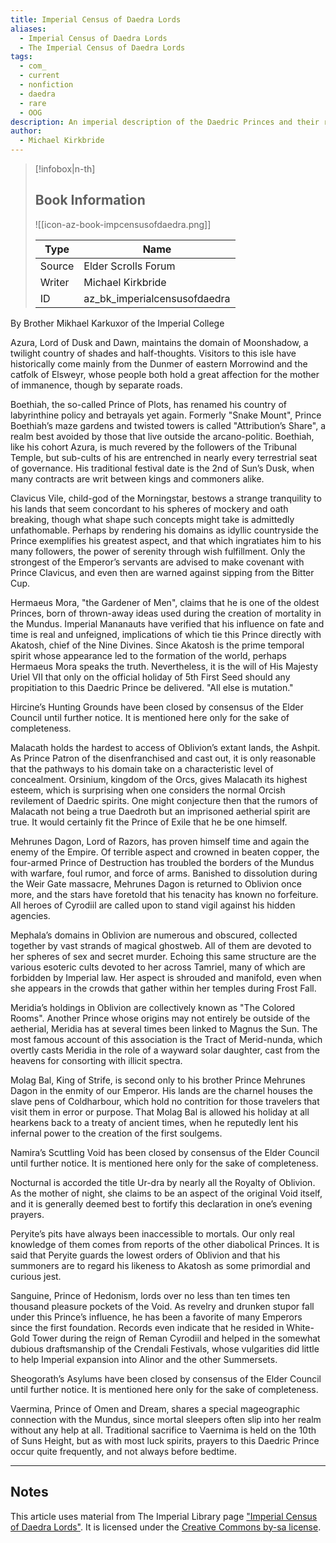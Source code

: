 ```yaml
---
title: Imperial Census of Daedra Lords
aliases:
  - Imperial Census of Daedra Lords
  - The Imperial Census of Daedra Lords
tags:
  - com_
  - current
  - nonfiction
  - daedra
  - rare
  - OOG
description: An imperial description of the Daedric Princes and their realms.
author:
  - Michael Kirkbride
---
```

> [!infobox|n-th]
> 
> ## Book Information
> 
> ![[icon-az-book-impcensusofdaedra.png]]
> 
> | Type | Name |
> | --- | --- |
> | Source | Elder Scrolls Forum |
> | Writer | Michael Kirkbride |
> | ID | az_bk_imperialcensusofdaedra |

By Brother Mikhael Karkuxor of the Imperial College  

Azura, Lord of Dusk and Dawn, maintains the domain of Moonshadow, a twilight country of shades and half-thoughts. Visitors to this isle have historically come mainly from the Dunmer of eastern Morrowind and the catfolk of Elsweyr, whose people both hold a great affection for the mother of immanence, though by separate roads.  
  
Boethiah, the so-called Prince of Plots, has renamed his country of labyrinthine policy and betrayals yet again. Formerly "Snake Mount", Prince Boethiah’s maze gardens and twisted towers is called "Attribution’s Share", a realm best avoided by those that live outside the arcano-politic. Boethiah, like his cohort Azura, is much revered by the followers of the Tribunal Temple, but sub-cults of his are entrenched in nearly every terrestrial seat of governance. His traditional festival date is the 2nd of Sun’s Dusk, when many contracts are writ between kings and commoners alike.  
  
Clavicus Vile, child-god of the Morningstar, bestows a strange tranquility to his lands that seem concordant to his spheres of mockery and oath breaking, though what shape such concepts might take is admittedly unfathomable. Perhaps by rendering his domains as idyllic countryside the Prince exemplifies his greatest aspect, and that which ingratiates him to his many followers, the power of serenity through wish fulfillment. Only the strongest of the Emperor’s servants are advised to make covenant with Prince Clavicus, and even then are warned against sipping from the Bitter Cup.  
  
Hermaeus Mora, "the Gardener of Men", claims that he is one of the oldest Princes, born of thrown-away ideas used during the creation of mortality in the Mundus. Imperial Mananauts have verified that his influence on fate and time is real and unfeigned, implications of which tie this Prince directly with Akatosh, chief of the Nine Divines. Since Akatosh is the prime temporal spirit whose appearance led to the formation of the world, perhaps Hermaeus Mora speaks the truth. Nevertheless, it is the will of His Majesty Uriel VII that only on the official holiday of 5th First Seed should any propitiation to this Daedric Prince be delivered. "All else is mutation."  
  
Hircine’s Hunting Grounds have been closed by consensus of the Elder Council until further notice. It is mentioned here only for the sake of completeness.  
  
Malacath holds the hardest to access of Oblivion’s extant lands, the Ashpit. As Prince Patron of the disenfranchised and cast out, it is only reasonable that the pathways to his domain take on a characteristic level of concealment. Orsinium, kingdom of the Orcs, gives Malacath its highest esteem, which is surprising when one considers the normal Orcish revilement of Daedric spirits. One might conjecture then that the rumors of Malacath not being a true Daedroth but an imprisoned aetherial spirit are true. It would certainly fit the Prince of Exile that he be one himself.  
  
Mehrunes Dagon, Lord of Razors, has proven himself time and again the enemy of the Empire. Of terrible aspect and crowned in beaten copper, the four-armed Prince of Destruction has troubled the borders of the Mundus with warfare, foul rumor, and force of arms. Banished to dissolution during the Weir Gate massacre, Mehrunes Dagon is returned to Oblivion once more, and the stars have foretold that his tenacity has known no forfeiture. All heroes of Cyrodiil are called upon to stand vigil against his hidden agencies.  
  
Mephala’s domains in Oblivion are numerous and obscured, collected together by vast strands of magical ghostweb. All of them are devoted to her spheres of sex and secret murder. Echoing this same structure are the various esoteric cults devoted to her across Tamriel, many of which are forbidden by Imperial law. Her aspect is shrouded and manifold, even when she appears in the crowds that gather within her temples during Frost Fall.  
  
Meridia’s holdings in Oblivion are collectively known as "The Colored Rooms". Another Prince whose origins may not entirely be outside of the aetherial, Meridia has at several times been linked to Magnus the Sun. The most famous account of this association is the Tract of Merid-nunda, which overtly casts Meridia in the role of a wayward solar daughter, cast from the heavens for consorting with illicit spectra.  
  
Molag Bal, King of Strife, is second only to his brother Prince Mehrunes Dagon in the enmity of our Emperor. His lands are the charnel houses the slave pens of Coldharbour, which hold no contrition for those travelers that visit them in error or purpose. That Molag Bal is allowed his holiday at all hearkens back to a treaty of ancient times, when he reputedly lent his infernal power to the creation of the first soulgems.  
  
Namira’s Scuttling Void has been closed by consensus of the Elder Council until further notice. It is mentioned here only for the sake of completeness.  
  
Nocturnal is accorded the title Ur-dra by nearly all the Royalty of Oblivion. As the mother of night, she claims to be an aspect of the original Void itself, and it is generally deemed best to fortify this declaration in one’s evening prayers.  
  
Peryite’s pits have always been inaccessible to mortals. Our only real knowledge of them comes from reports of the other diabolical Princes. It is said that Peryite guards the lowest orders of Oblivion and that his summoners are to regard his likeness to Akatosh as some primordial and curious jest.  
  
Sanguine, Prince of Hedonism, lords over no less than ten times ten thousand pleasure pockets of the Void. As revelry and drunken stupor fall under this Prince’s influence, he has been a favorite of many Emperors since the first foundation. Records even indicate that he resided in White-Gold Tower during the reign of Reman Cyrodiil and helped in the somewhat dubious draftsmanship of the Crendali Festivals, whose vulgarities did little to help Imperial expansion into Alinor and the other Summersets.  
  
Sheogorath’s Asylums have been closed by consensus of the Elder Council until further notice. It is mentioned here only for the sake of completeness.  
  
Vaermina, Prince of Omen and Dream, shares a special mageographic connection with the Mundus, since mortal sleepers often slip into her realm without any help at all. Traditional sacrifice to Vaernima is held on the 10th of Suns Height, but as with most luck spirits, prayers to this Daedric Prince occur quite frequently, and not always before bedtime.

***
## Notes
This article uses material from The Imperial Library page ["Imperial Census of Daedra Lords"](https://www.imperial-library.info/content/imperial-census-daedra-lords). It is licensed under the ​[Creative Commons by-sa license](https://creativecommons.org/licenses/by-sa/2.5/).